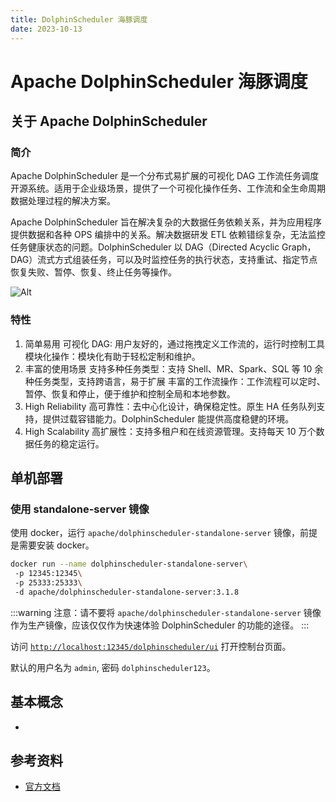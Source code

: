 ```yaml
---
title: DolphinScheduler 海豚调度
date: 2023-10-13
---
```


# Apache DolphinScheduler 海豚调度

## 关于 Apache DolphinScheduler

### 简介

Apache DolphinScheduler 是一个分布式易扩展的可视化 DAG 工作流任务调度开源系统。适用于企业级场景，提供了一个可视化操作任务、工作流和全生命周期数据处理过程的解决方案。

Apache DolphinScheduler 旨在解决复杂的大数据任务依赖关系，并为应用程序提供数据和各种 OPS 编排中的关系。解决数据研发 ETL 依赖错综复杂，无法监控任务健康状态的问题。DolphinScheduler 以 DAG（Directed Acyclic Graph，DAG）流式方式组装任务，可以及时监控任务的执行状态，支持重试、指定节点恢复失败、暂停、恢复、终止任务等操作。

![Alt](https://dolphinscheduler.apache.org/img/introduction_ui.png)

### 特性

1. 简单易用
   可视化 DAG: 用户友好的，通过拖拽定义工作流的，运行时控制工具
   模块化操作：模块化有助于轻松定制和维护。
2. 丰富的使用场景
   支持多种任务类型：支持 Shell、MR、Spark、SQL 等 10 余种任务类型，支持跨语言，易于扩展
   丰富的工作流操作：工作流程可以定时、暂停、恢复和停止，便于维护和控制全局和本地参数。
3. High Reliability
   高可靠性：去中心化设计，确保稳定性。原生 HA 任务队列支持，提供过载容错能力。DolphinScheduler 能提供高度稳健的环境。
4. High Scalability
   高扩展性：支持多租户和在线资源管理。支持每天 10 万个数据任务的稳定运行。

## 单机部署

### 使用 standalone-server 镜像

使用 docker，运行 `apache/dolphinscheduler-standalone-server` 镜像，前提是需要安装 docker。

```bash
docker run --name dolphinscheduler-standalone-server\ 
 -p 12345:12345\ 
 -p 25333:25333\ 
 -d apache/dolphinscheduler-standalone-server:3.1.8
```

:::warning
注意：请不要将 `apache/dolphinscheduler-standalone-server` 镜像作为生产镜像，应该仅仅作为快速体验 DolphinScheduler 的功能的途径。 
:::

访问 [`http://localhost:12345/dolphinscheduler/ui`](http://localhost:12345/dolphinscheduler/ui) 打开控制台页面。
   
默认的用户名为 `admin`, 密码 `dolphinscheduler123`。

## 基本概念

- 

## 参考资料

- [官方文档](https://dolphinscheduler.apache.org/zh-cn/docs/3.1.8)